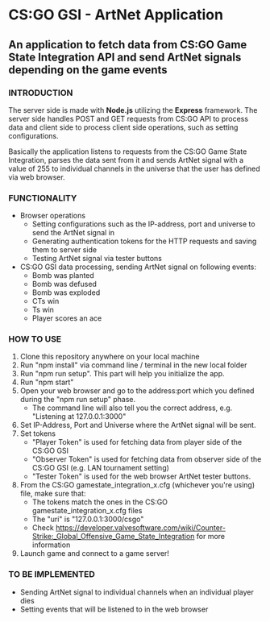 # CS:GO GSI - ArtNet Application

## An application to fetch data from CS:GO Game State Integration API and send ArtNet signals depending on the game events

### INTRODUCTION

The server side is made with **Node.js** utilizing the **Express** framework. The server side handles POST and GET requests from CS:GO API to process data and client side to process client side operations, such as setting configurations.

Basically the application listens to requests from the CS:GO Game State Integration, parses the data sent from it and sends ArtNet signal with a value of 255 to individual channels in the universe that the user has defined via web browser.

### FUNCTIONALITY

- Browser operations
  - Setting configurations such as the IP-address, port and universe to send the ArtNet signal in
  - Generating authentication tokens for the HTTP requests and saving them to server side
  - Testing ArtNet signal via tester buttons
- CS:GO GSI data processing, sending ArtNet signal on following events:
  - Bomb was planted
  - Bomb was defused
  - Bomb was exploded
  - CTs win
  - Ts win
  - Player scores an ace

### HOW TO USE

1. Clone this repository anywhere on your local machine
2. Run "npm install" via command line / terminal in the new local folder
3. Run "npm run setup". This part will help you initialize the app.
4. Run "npm start"
5. Open your web browser and go to the address:port which you defined during the "npm run setup" phase.
   - The command line will also tell you the correct address, e.g. "Listening at 127.0.0.1:3000"
6. Set IP-Address, Port and Universe where the ArtNet signal will be sent.
7. Set tokens
   - "Player Token" is used for fetching data from player side of the CS:GO GSI
   - "Observer Token" is used for fetching data from observer side of the CS:GO GSI (e.g. LAN tournament setting)
   - "Tester Token" is used for the web browser ArtNet tester buttons.
8. From the CS:GO gamestate_integration_x.cfg (whichever you're using) file, make sure that:
   - The tokens match the ones in the CS:GO gamestate_integration_x.cfg files
   - The "uri" is "127.0.0.1:3000/csgo" 
   - Check https://developer.valvesoftware.com/wiki/Counter-Strike:_Global_Offensive_Game_State_Integration for more information
9. Launch game and connect to a game server!

### TO BE IMPLEMENTED
- Sending ArtNet signal to individual channels when an individual player dies
- Setting events that will be listened to in the web browser
